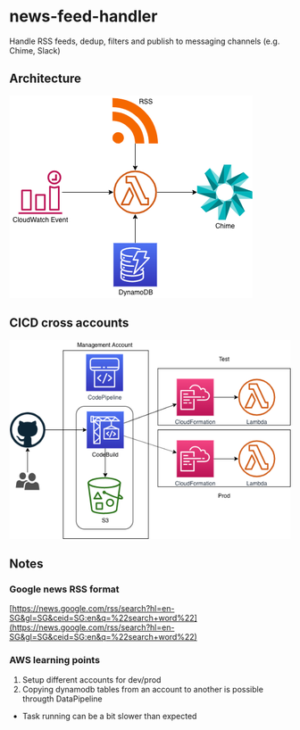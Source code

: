 # news-feed-handler

Handle RSS feeds, dedup, filters and publish to messaging channels (e.g. Chime, Slack)

## Architecture

![architecture](./img/architecture.png "high-level architecture")

## CICD cross accounts

![cicd](./img/cross-account-cicd.png "cicd")

## Notes

### Google news RSS format

[https://news.google.com/rss/search?hl=en-SG&gl=SG&ceid=SG:en&q=%22search+word%22](https://news.google.com/rss/search?hl=en-SG&gl=SG&ceid=SG:en&q=%22search+word%22)

### AWS learning points

1. Setup different accounts for dev/prod
1. Copying dynamodb tables from an account to another is possible througth DataPipeline

* Task running can be a bit slower than expected
